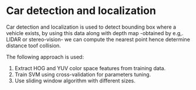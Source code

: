 # Car detection and localization
Car detection and localization is used to detect bounding box where a vehicle exists, by using this data along with depth map -obtained by e.g,. LIDAR or stereo-vision- we can compute the nearest point hence determine distance toof collision.

The following approach is used:
1.	Extract HOG and YUV color space features from training data.
2.	Train SVM using cross-validation for parameters tuning.
3.	Use sliding window algorithm with different sizes.
